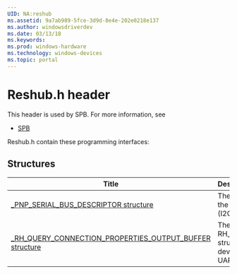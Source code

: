 ```yaml
---
UID: NA:reshub
ms.assetid: 9a7ab989-5fce-3d9d-8e4e-202e0218e137
ms.author: windowsdriverdev
ms.date: 03/13/18
ms.keywords: 
ms.prod: windows-hardware
ms.technology: windows-devices
ms.topic: portal
---
```


# Reshub.h header



This header is used by SPB. For more information, see
- [SPB](../_SPB/index.md)

Reshub.h contain these programming interfaces:


## Structures

| Title   | Description   |
| ---- |:---- |
| [_PNP_SERIAL_BUS_DESCRIPTOR structure](ns-reshub-_pnp_serial_bus_descriptor.md) | The PNP_SERIAL_BUS_DESCRIPTOR structure describes the physical connection of a target device to a serial bus (I2C, SPI, or UART). |
| [_RH_QUERY_CONNECTION_PROPERTIES_OUTPUT_BUFFER structure](ns-reshub-_rh_query_connection_properties_output_buffer.md) | The RH_QUERY_CONNECTION_PROPERTIES_OUTPUT_BUFFER structure contains the connection properties for a target device that is connected to a serial bus (I2C, SPI, or UART). |
